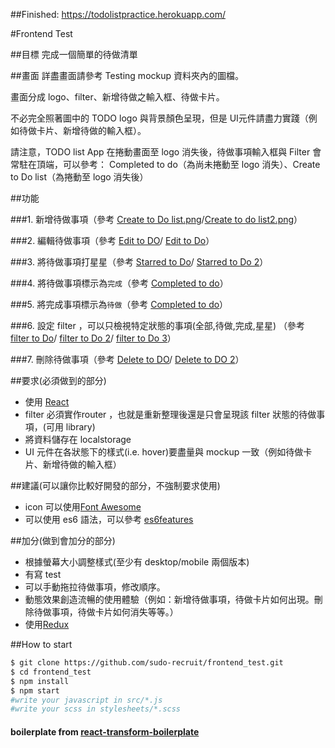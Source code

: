 ##Finished: https://todolistpractice.herokuapp.com/


#Frontend Test

##目標
完成一個簡單的待做清單

##畫面
詳盡畫面請參考 Testing mockup 資料夾內的圖檔。

畫面分成 logo、filter、新增待做之輸入框、待做卡片。

不必完全照著圖中的 TODO logo 與背景顏色呈現，但是 UI元件請盡力實踐（例如待做卡片、新增待做的輸入框）。

請注意，TODO list App 在捲動畫面至 logo 消失後，待做事項輸入框與 Filter 會常駐在頂端，可以參考：
Completed to do（為尚未捲動至 logo 消失）、Create to Do list（為捲動至 logo 消失後）

##功能

###1. 新增待做事項（參考 [Create to Do list.png](/Testing%20mockup/Completed%20to%20do.png)/[Create to do list2.png](/Testing%20mockup/Create%20to%20Do%20list2.png)）

###2. 編輯待做事項（參考 [Edit to DO](/Testing%20mockup/Edit%20to%20DO.png)/ [Edit to Do](/Testing%20mockup/Edit%20to%20DO%202.png)）

###3. 將待做事項打星星（參考 [Starred to Do](/Testing%20mockup/Starred%20to%20Do.png)/ [Starred to Do 2](/Testing%20mockup/Starred%20to%20Do%202.png)）

###4. 將待做事項標示為`完成`（參考 [Completed to do](/Testing%20mockup/Completed%20to%20do.png)）

###5. 將完成事項標示為`待做`（參考 [Completed to do](/Testing%20mockup/Completed%20to%20do.png)）

###6. 設定 filter ，可以只檢視特定狀態的事項(全部,待做,完成,星星) （參考 [filter to Do](/Testing%20mockup/filter%20to%20Do.png)/ [filter to Do 2](/Testing%20mockup/filter%20to%20Do%202.png)/ [filter to Do 3](/Testing%20mockup/filter%20to%20Do%203.png)）

###7. 刪除待做事項（參考 [Delete to DO](/Testing%20mockup/Delete%20to%20DO.png)/ [Delete to DO 2](/Testing%20mockup/Delete%20to%20DO%202.png)）

##要求(必須做到的部分)
* 使用 [React](https://facebook.github.io/react/)
* filter 必須實作router ，也就是重新整理後還是只會呈現該 filter 狀態的待做事項，(可用 library)
* 將資料儲存在 localstorage
* UI 元件在各狀態下的樣式(i.e. hover)要盡量與 mockup 一致（例如待做卡片、新增待做的輸入框）

##建議(可以讓你比較好開發的部分，不強制要求使用)
* icon 可以使用[Font Awesome](http://fontawesome.io/)
* 可以使用 es6 語法，可以參考 [es6features](https://github.com/lukehoban/es6features)

##加分(做到會加分的部分)
* 根據螢幕大小調整樣式(至少有 desktop/mobile 兩個版本)
* 有寫 test
* 可以手動拖拉待做事項，修改順序。
* 動態效果創造流暢的使用體驗（例如：新增待做事項，待做卡片如何出現。刪除待做事項，待做卡片如何消失等等。）
* 使用[Redux](http://redux.js.org/)

##How to start
```sh
$ git clone https://github.com/sudo-recruit/frontend_test.git
$ cd frontend_test
$ npm install
$ npm start
#write your javascript in src/*.js
#write your scss in stylesheets/*.scss
```


#### boilerplate from [react-transform-boilerplate](https://github.com/gaearon/react-transform-boilerplate)
